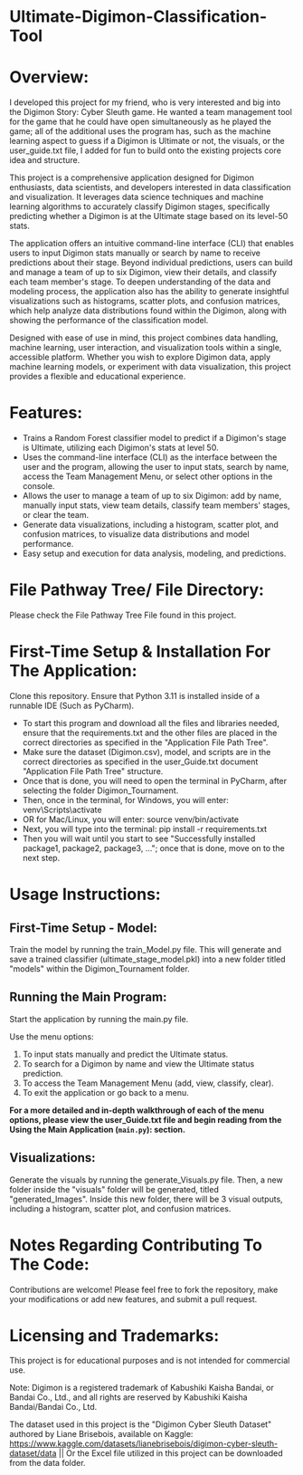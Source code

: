 # Ultimate-Digimon-Classification-Tool

# Overview:

I developed this project for my friend, who is very interested and big into the Digimon Story: Cyber Sleuth game. He wanted a team management tool for the game that he could have open simultaneously as he played the game; all of the additional uses the program has, such as the machine learning aspect to guess if a Digimon is Ultimate or not, the visuals, or the user_guide.txt file, I added for fun to build onto the existing projects core idea and structure.

This project is a comprehensive application designed for Digimon enthusiasts, data scientists, and developers interested in data classification and visualization. It leverages data science techniques and machine learning algorithms to accurately classify Digimon stages, specifically predicting whether a Digimon is at the Ultimate stage based on its level-50 stats.

The application offers an intuitive command-line interface (CLI) that enables users to input Digimon stats manually or search by name to receive predictions about their stage. Beyond individual predictions, users can build and manage a team of up to six Digimon, view their details, and classify each team member's stage. To deepen understanding of the data and modeling process, the application also has the ability to generate insightful visualizations such as histograms, scatter plots, and confusion matrices, which help analyze data distributions found within the Digimon, along with showing the performance of the classification model.

Designed with ease of use in mind, this project combines data handling, machine learning, user interaction, and visualization tools within a single, accessible platform. Whether you wish to explore Digimon data, apply machine learning models, or experiment with data visualization, this project provides a flexible and educational experience.

# Features:

- Trains a Random Forest classifier model to predict if a Digimon's stage is Ultimate, utilizing each Digimon's stats at level 50.
- Uses the command-line interface (CLI) as the interface between the user and the program, allowing the user to input stats, search by name, access the Team Management Menu, or select other options in the console.
- Allows the user to manage a team of up to six Digimon: add by name, manually input stats, view team details, classify team members' stages, or clear the team.
- Generate data visualizations, including a histogram, scatter plot, and confusion matrices, to visualize data distributions and model performance.
- Easy setup and execution for data analysis, modeling, and predictions.

# File Pathway Tree/ File Directory:
Please check the File Pathway Tree File found in this project.

# First-Time Setup & Installation For The Application:

Clone this repository.
Ensure that Python 3.11 is installed inside of a runnable IDE (Such as PyCharm).

- To start this program and download all the files and libraries needed, ensure that the requirements.txt and the other files are placed in the correct directories as specified in the "Application File Path Tree".
- Make sure the dataset (Digimon.csv), model, and scripts are in the correct directories as specified in the user_Guide.txt document "Application File Path Tree" structure.
- Once that is done, you will need to open the terminal in PyCharm, after selecting the folder Digimon_Tournament.
- Then, once in the terminal, for Windows, you will enter: venv\Scripts\activate
- OR for Mac/Linux, you will enter: source venv/bin/activate
- Next, you will type into the terminal: pip install -r requirements.txt
- Then you will wait until you start to see "Successfully installed package1, package2, package3, ..."; once that is done, move on to the next step.

# Usage Instructions:

## First-Time Setup - Model:

Train the model by running the train_Model.py file.
This will generate and save a trained classifier (ultimate_stage_model.pkl) into a new folder titled "models" within the Digimon_Tournament folder.

## Running the Main Program:

Start the application by running the main.py file.

Use the menu options:
1. To input stats manually and predict the Ultimate status.
2. To search for a Digimon by name and view the Ultimate status prediction.
3. To access the Team Management Menu (add, view, classify, clear).
0. To exit the application or go back to a menu.

**For a more detailed and in-depth walkthrough of each of the menu options, please view the user_Guide.txt file and begin reading from the **Using the Main Application (`main.py`):** section.**

## Visualizations:
Generate the visuals by running the generate_Visuals.py file.
Then, a new folder inside the "visuals" folder will be generated, titled "generated_Images". Inside this new folder, there will be 3 visual outputs, including a histogram, scatter plot, and confusion matrices.

# Notes Regarding Contributing To The Code:
Contributions are welcome! Please feel free to fork the repository, make your modifications or add new features, and submit a pull request.

# Licensing and Trademarks:
This project is for educational purposes and is not intended for commercial use.

Note: Digimon is a registered trademark of Kabushiki Kaisha Bandai, or Bandai Co., Ltd., and all rights are reserved by Kabushiki Kaisha Bandai/Bandai Co., Ltd.

The dataset used in this project is the "Digimon Cyber Sleuth Dataset" authored by Liane Brisebois, available on Kaggle: https://www.kaggle.com/datasets/lianebrisebois/digimon-cyber-sleuth-dataset/data  || Or the Excel file utilized in this project can be downloaded from the data folder.
